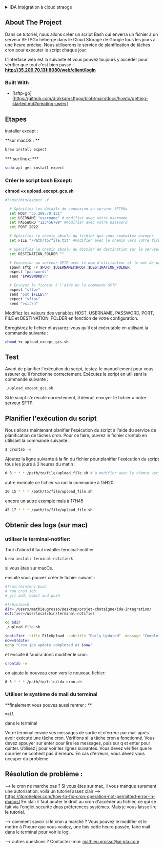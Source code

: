 
<a name="readme-top"></a>


<!-- TABLE OF CONTENTS -->
<details>
  <summary>IDA Intégration à cloud straoge</summary>
  <ol>
    <li>
      <a href="#about-the-project">About The Project</a>
      <ul>
        <li><a href="#built-with">Built With</a></li>
      </ul>
    </li>
    <li>
      <a href="#getting-started">Getting Started</a>
      <ul>
        <li><a href="#créer le script bash ">créer le script bash </a></li>
      </ul>
    </li>
    <li><a href="#test">Test</a></li>
    <li><a href="#Planifier l'exécution du script">Planifier l'exécution du script</a></li>
    <li><a href="#Obtenir des logs">#Obtenir des logs</a></li>
  </ol>
</details>



<!-- ABOUT THE PROJECT -->
## About The Project

Dans ce tutoriel, nous allons créer un script Bash qui enverra un fichier à un serveur SFTPGo hébergé dans le Cloud Storage de Google tous les jours à une heure précise. Nous utiliserons le service de planification de tâches cron pour exécuter le script chaque jour.

L'interface web est la suivante et vous pouvez toujours y accéder pour vérifier que tout c'est bien passé : 
**http://35.209.70.131:8080/web/client/login**

### Built With

* [!sftp-go][https://github.com/drakkan/sftpgo/blob/main/docs/howto/getting-started.md#creating-users]

<!-- GETTING STARTED -->
## Etapes
installer except : 

**sur macOS : **
```sh
brew install expect
```

*** sur linux: ***
```sh
sudo apt-get install expect
```

### Créer le script bash Except: 
**chmod +x upload_except_gcs.sh**

  ```sh
  #!/usr/bin/expect -f

    # Spécifiez les détails de connexion au serveur SFTPGo
    set HOST "35.209.70.131"
    set USERNAME "username" # modifier avec votre username
    set PASSWORD "123456789" #modifier avec votre password
    set PORT 2022

    # Spécifiez le chemin absolu du fichier que vous souhaitez envoyer
    set FILE "/Path/to/file.txt" #modifier avec le chemin vers votre fichier

    # Spécifiez le chemin absolu du dossier de destination sur le serveur SFTP
    set DESTINATION_FOLDER ""

    # Connexion au serveur SFTP avec le nom d'utilisateur et le mot de passe
    spawn sftp -P $PORT $USERNAME@$HOST:$DESTINATION_FOLDER
    expect "password:"
    send "$PASSWORD\n"

    # Envoyez le fichier à l'aide de la commande SFTP
    expect "sftp>"
    send "put $FILE\n"
    expect "sftp>"
    send "exit\n"
  ```

Modifiez les valeurs des variables HOST, USERNAME, PASSWORD, PORT, FILE et DESTINATION_FOLDER en fonction de votre configuration.

Enregistrez le fichier et assurez-vous qu'il est exécutable en utilisant la commande suivante :
```sh
chmod +x upload_except_gcs.sh
```




<!-- USAGE EXAMPLES -->
## Test

Avant de planifier l'exécution du script, testez-le manuellement pour vous assurer qu'il fonctionne correctement. Exécutez le script en utilisant la commande suivante :

```sh
./upload_except_gcs.sh
```


Si le script s'exécute correctement, il devrait envoyer le fichier à notre serveur SFTP.



<!-- ROADMAP -->
## Planifier l'exécution du script

Nous allons maintenant planifier l'exécution du script à l'aide du service de planification de tâches cron. Pour ce faire, ouvrez le fichier crontab en utilisant la commande suivante :


```sh
$ crontab -e
```
Ajoutez la ligne suivante à la fin du fichier pour planifier l'exécution du script tous les jours à 3 heures du matin :

```sh
0 3 * * * /path/to/file/upload_file.sh # à modifier avec le chemin vers ou vous avez mis le fichier

```

autre exemple ce fichier va run la commande à 15H20:

```sh
20 15 * * * /path/to/file/upload_file.sh
```

encore un autre exemple mais à 17H45

```sh
45 17 * * * /path/to/file/upload_file.sh
```

## Obtenir des logs (sur mac)

### utiliser le terminal-notifier: 
Tout d'abord il faut installer terminal-notifier
```sh
brew install terminal-notifier$
``` 
si vous êtes sur macOs. 


ensuite vous pouvez créer le fichier suivant :
```sh
#!/usr/bin/env bash
# run cron job
# git add, comit and push

#!/bin/bash
dir= /Users/mathieugrosso/Desktop/projet-chataigne/ida-integration/
notifier=/usr/local/bin/terminal-notifier

cd $dir
./upload_file.sh

$notifier -title FileUpload -subtitle "Daily Updated" -message "Completed" 
now=$(date)
echo "Cron job update completed at $now"
````

et ensuite il faudra donc modifier le cron: 
```sh 
crontab -e
```
on ajoute le nouveau cron vers le nouveau fichier: 
```sh
0 3 * * * /path/to/file/ida-cron.sh
```

### Utiliser le système de mail du terminal 
**finalement vous pouvez aussi rentrer : **
```
mail
```
dans le terminal

Votre terminal envoie ses messages de sortie et d'erreur par mail après avoir exécuté une tâche cron. Vérifions si la tâche cron a fonctionné.
Vous devez appuyer sur enter pour lire les messages, puis sur q et enter pour quitter. Utilisez j pour voir les lignes suivantes. Vous devez vérifier que le courrier ne contient pas d'erreurs. En cas d'erreurs, vous devez vous occuper du problème.



## Résolution de problème :

--> le cron ne marche pas ? 
Si vous êtes sur mac, il vous manque surement une autorisation: 
voilà un tutoriel assez clair -->
https://itprohelper.com/how-to-fix-cron-operation-not-permitted-error-in-macos/
En clair il faut aouter le droit au cron d'accèder au fichier, ce qui se fait via l'onglet securité dnas préferences systèmes. Mais je vous laisse lire le tutoriel. 


--> comment savoir si le cron a marché ? 
Vous pouvez le modifier et le mettre à l'heure que vous voulez, une fois cette heure passée, faire mail dans le terminal pour voir le log. 

--> autres questions ? Contactez-moi: mathieu.grosso@ai-ida.com

